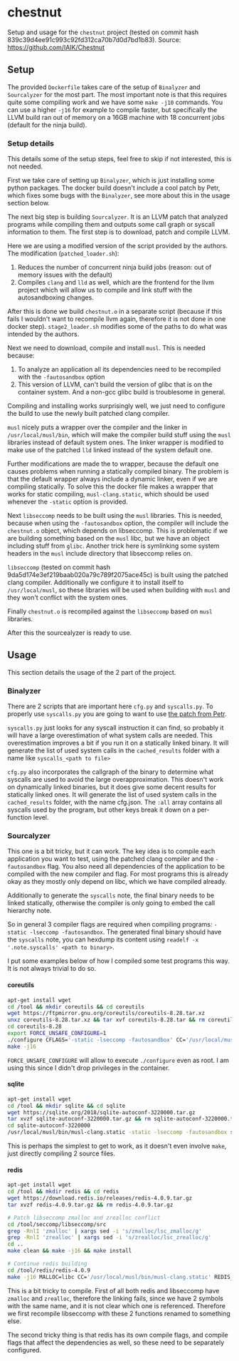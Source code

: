 # chestnut
Setup and usage for the `chestnut` project (tested on commit hash 839c39d4ee91c993c92fd312ca70b7d0d7bd1b83).
Source: https://github.com/IAIK/Chestnut

## Setup
The provided `Dockerfile` takes care of the setup of `Binalyzer` and `Sourcalyzer` for the most part.
The most important note is that this requires quite some compiling work and we have some `make -j10` commands.
You can use a higher `-j16` for example to compile faster, but specifically the LLVM build ran out of memory on a 16GB machine with 18 concurrent jobs (default for the ninja build).

### Setup details
This details some of the setup steps, feel free to skip if not interested, this is not needed.

First we take care of setting up `Binalyzer`, which is just installing some python packages.
The docker build doesn't include a cool patch by Petr, which fixes some bugs with the `Binalyzer`, see more about this in the usage section below.

The next big step is building `Sourcalyzer`. It is an LLVM patch that analyzed programs while compiling them and outputs some call graph or syscall information to them.
The first step is to download, patch and compile LLVM.

Here we are using a modified version of the script provided by the authors.
The modification (`patched_loader.sh`):
1. Reduces the number of concurrent ninja build jobs (reason: out of memory issues with the default)
2. Compiles `clang` and `lld` as well, which are the frontend for the llvm project which will allow us to compile and link stuff with the autosandboxing changes.

After this is done we build `chestnut.o` in a separate script (because if this fails I wouldn't want to recompile llvm again, therefore it is not done in one docker step).
`stage2_loader.sh` modifies some of the paths to do what was intended by the authors.

Next we need to download, compile and install `musl`.
This is needed because:
1. To analyze an application all its dependencies need to be recompiled with the `-fautosandbox` option
2. This version of LLVM, can't build the version of glibc that is on the container system. And a non-gcc glibc build is troublesome in general.

Compiling and installing works surprisingly well, we just need to configure the build to use the newly built patched clang compiler.

`musl` nicely puts a wrapper over the compiler and the linker in `/usr/local/musl/bin`, which will make the compiler build stuff using the `musl` libraries instead of default system ones.
The linker wrapper is modified to make use of the patched `lld` linked instead of the system default one.

Further modifications are made the to wrapper, because the default one causes problems when running a statically compiled binary. The problem is that the default wrapper always include a dynamic linker, even if we are compiling statically.
To solve this the docker file makes a wrapper that works for static compiling, `musl-clang.static`, which should be used whenever the `-static` option is provided.

Next `libseccomp` needs to be built using the `musl` libraries.
This is needed, because when using the `-fautosandbox` option, the compiler will include the `chestnut.o` object, which depends on libseccomp. This is problematic if we are building something based on the `musl` libc, but we have an object including stuff from `glibc`.
Another trick here is symlinking some system headers in the `musl` include directory that libseccomp relies on.

`libseccomp` (tested on commit hash 9da5d174e3ef219baab020a79c789f2075ace45c) is built using the patched clang compiler. Additionally we configure it to install itself to `/usr/local/musl`, so these libraries will be used when building with `musl` and they won't conflict with the system ones.

Finally `chestnut.o` is recompiled against the `libseccomp` based on `musl` libraries.

After this the sourcealyzer is ready to use.

## Usage
This section details the usage of the 2 part of the project.

### Binalyzer
There are 2 scripts that are important here `cfg.py` and `syscalls.py`.
To properly use `syscalls.py` you are going to want to use [the patch from Petr](https://github.com/felacek/Chestnut/tree/binalyzer-fix).

`syscalls.py` just looks for any syscall instruction it can find, so probably it will have a large overestimation of what system calls are needed. This overestimation improves a bit if you run it on a statically linked binary.
It will generate the list of used system calls in the `cached_results` folder with a name like `syscalls_<path to file>`

`cfg.py` also incorporates the callgraph of the binary to determine what syscalls are used to avoid the large overapproximation.
This doesn't work on dynamically linked binaries, but it does give some decent results for statically linked ones.
It will generate the list of used system calls in the `cached_results` folder, with the name cfg.json. The `:all` array contains all syscalls used by the program, but other keys break it down on a per-function level.

### Sourcalyzer
This one is a bit tricky, but it can work.
The key idea is to compile each application you want to test, using the patched clang compiler and the `-fautosandbox` flag. You also need all dependencies of the application to be compiled with the new compiler and flag.
For most programs this is already okay as they mostly only depend on libc, which we have compiled already.

Additionally to generate the `syscalls` note, the final binary needs to be linked statically, otherwise the compiler is only going to embed the call hierarchy note.

So in general 3 compiler flags are required when compiling programs: `-static -lseccomp -fautosandbox`.
The generated final binary should have the `syscalls` note, you can hexdump its content using `readelf -x '.note.syscalls' <path to binary>`.

I put some examples below of how I compiled some test programs this way. It is not always trivial to do so.

#### coreutils
```sh
apt-get install wget
cd /tool && mkdir coreutils && cd coreutils
wget https://ftpmirror.gnu.org/coreutils/coreutils-8.28.tar.xz
unxz coreutils-8.28.tar.xz && tar xvf coreutils-8.28.tar && rm coreutils-8.28.tar
cd coreutils-8.28
export FORCE_UNSAFE_CONFIGURE=1
./configure CFLAGS='-static -lseccomp -fautosandbox' CC='/usr/local/musl/bin/musl-clang.static' --prefix='/usr/local/musl'
make -j16
```

`FORCE_UNSAFE_CONFIGURE` will allow to execute `./configure` even as root. I am using this since I didn't drop privileges in the container.

#### sqlite
```sh
apt-get install wget
cd /tool && mkdir sqlite && cd sqlite
wget https://sqlite.org/2018/sqlite-autoconf-3220000.tar.gz
tar xvzf sqlite-autoconf-3220000.tar.gz && rm sqlite-autoconf-3220000.tar.gz
cd sqlite-autoconf-3220000
/usr/local/musl/bin/musl-clang.static -static -lseccomp -fautosandbox shell.c sqlite3.c -lpthread -ldl -lm -o sqlite3
```

This is perhaps the simplest to get to work, as it doesn't even involve `make`, just directly compiling 2 source files.

#### redis
```sh
apt-get install wget
cd /tool && mkdir redis && cd redis
wget https://download.redis.io/releases/redis-4.0.9.tar.gz
tar xvzf redis-4.0.9.tar.gz && rm redis-4.0.9.tar.gz

# Patch libseccomp zmalloc and zrealloc conflict
cd /tool/seccomp/libseccomp/src
grep -RnlI 'zmalloc' | xargs sed -i 's/zmalloc/lsc_zmalloc/g'
grep -RnlI 'zrealloc' | xargs sed -i 's/zrealloc/lsc_zrealloc/g'
cd ..
make clean && make -j16 && make install

# Continue redis building
cd /tool/redis/redis-4.0.9
make -j16 MALLOC=libc CC='/usr/local/musl/bin/musl-clang.static' REDIS_LDFLAGS='-static -lseccomp -fautosandbox' CFLAGS='-lseccomp -fautosandbox' REDIS_CFLAGS='-static -lseccomp -fautosandbox' redis-server
```

This is a bit tricky to compile.
First of all both redis and libseccomp have `zmalloc` and `zrealloc`, therefore the linking fails, since we have 2 symbols with the same name, and it is not clear which one is referenced. Therefore we first recompile libseccomp with these 2 functions renamed to something else.

The second tricky thing is that redis has its own compile flags, and compile flags that affect the dependencies as well, so these need to be separately configured.
